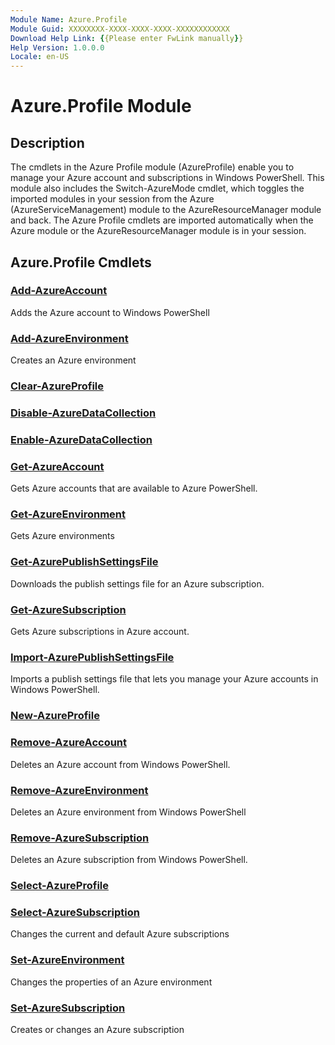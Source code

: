 ```yaml
---
Module Name: Azure.Profile
Module Guid: XXXXXXXX-XXXX-XXXX-XXXX-XXXXXXXXXXXX
Download Help Link: {{Please enter FwLink manually}}
Help Version: 1.0.0.0
Locale: en-US
---
```


# Azure.Profile Module
## Description
The cmdlets in the Azure Profile module (AzureProfile) enable you to manage your Azure account and subscriptions in Windows PowerShell. This module also includes the Switch-AzureMode cmdlet, which toggles the imported modules in your session from the Azure (AzureServiceManagement) module to the AzureResourceManager module and back. The Azure Profile cmdlets are imported automatically when the Azure module or the AzureResourceManager module is in your session.

## Azure.Profile Cmdlets
### [Add-AzureAccount](Add-AzureAccount.md)
Adds the Azure account to Windows PowerShell

### [Add-AzureEnvironment](Add-AzureEnvironment.md)
Creates an Azure environment

### [Clear-AzureProfile](Clear-AzureProfile.md)


### [Disable-AzureDataCollection](Disable-AzureDataCollection.md)


### [Enable-AzureDataCollection](Enable-AzureDataCollection.md)


### [Get-AzureAccount](Get-AzureAccount.md)
Gets Azure accounts that are available to Azure PowerShell.

### [Get-AzureEnvironment](Get-AzureEnvironment.md)
Gets Azure environments

### [Get-AzurePublishSettingsFile](Get-AzurePublishSettingsFile.md)
Downloads the publish settings file for an Azure subscription.

### [Get-AzureSubscription](Get-AzureSubscription.md)
Gets  Azure subscriptions in Azure account.

### [Import-AzurePublishSettingsFile](Import-AzurePublishSettingsFile.md)
Imports a publish settings file that lets you manage your Azure accounts in Windows PowerShell.

### [New-AzureProfile](New-AzureProfile.md)


### [Remove-AzureAccount](Remove-AzureAccount.md)
Deletes an Azure account from Windows PowerShell.

### [Remove-AzureEnvironment](Remove-AzureEnvironment.md)
Deletes an Azure environment from Windows PowerShell

### [Remove-AzureSubscription](Remove-AzureSubscription.md)
Deletes an Azure subscription from Windows PowerShell.

### [Select-AzureProfile](Select-AzureProfile.md)


### [Select-AzureSubscription](Select-AzureSubscription.md)
Changes the current and default Azure subscriptions

### [Set-AzureEnvironment](Set-AzureEnvironment.md)
Changes the properties of an Azure environment

### [Set-AzureSubscription](Set-AzureSubscription.md)
Creates or changes an Azure subscription



